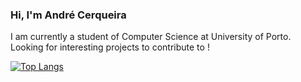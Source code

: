 ### Hi, I'm André Cerqueira

I am currently a student of Computer Science at University of Porto.
Looking for interesting projects to contribute to !

[![Top Langs](https://github-readme-stats.vercel.app/api/top-langs/?username=motorto&langs_count=8&theme=github_dark&layout=default)](https://github.com/motorto)
